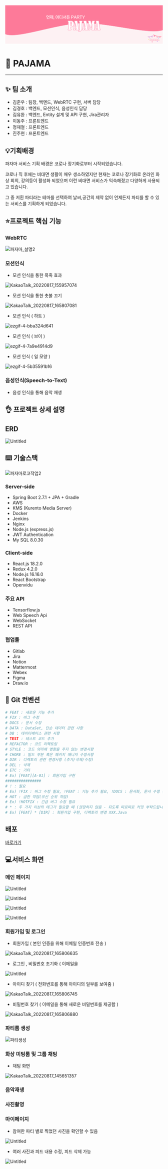 # ![파자마_설명2](assets/header.png)

# 🎉 PAJAMA

---

## ✨ 팀 소개

- 김준우 : 팀장, 백엔드, WebRTC 구현, 서버 담당
- 김경호 : 백엔드, 모션인식, 음성인식 담당
- 김유완 : 백엔드, Entity 설계 및 API 구현, Jira관리자
- 이동주 : 프론트엔드
- 정재철 : 프론트엔드
- 진주현 : 프론트엔드

## 💡기획배경

파자마 서비스 기획 배경은 코로나 장기화로부터 시작되었습니다.

코로나 직 후에는 비대면 생활이 매우 생소하였지만 현재는 코로나 장기화로 온라인 화상 회의, 강의등이 활성화 되었으며 이런 비대면 서비스가 익숙해졌고 다양하게 사용되고 있습니다.

그 중 저흰 파티라는 테마를 선택하여 날씨,공간의 제약 없이 언제든지 파티를 할 수 있는 서비스를 기획하게 되었습니다.

## ⭐프로젝트 핵심 기능

### WebRTC

![파자마_설명2](C:/Users/multicampus/Desktop/pajama/pajama/assets/webrtc.png)

### 모션인식

- 모션 인식을 통한 폭죽 효과

![KakaoTalk_20220817_155957074](C:/Users/multicampus/Desktop/pajama/pajama/assets/motion.gif)

- 모션 인식을 통한 촛불 끄기

![KakaoTalk_20220817_165807081](C:/Users/multicampus/Desktop/pajama/pajama/assets/motioncandle.gif)

- 모션 인식 ( 하트 )

![ezgif-4-bba324d641](C:/Users/multicampus/Desktop/pajama/pajama/assets/motionheart.gif)

- 모션 인식 ( 브이 )

![ezgif-4-7a9e4914d9](C:/Users/multicampus/Desktop/pajama/pajama/assets/motionv.gif)

- 모션 인식 ( 일 모양 )

![ezgif-4-5b35591b16](C:/Users/multicampus/Desktop/pajama/pajama/assets/motion1.gif)

### 음성인식(Speech-to-Text)

- 음성 인식을 통해 음악 재생

## 👌 프로젝트 상세 설명

## ERD

![Untitled](C:\Users\multicampus\Desktop\pajama\pajama\assets\erd.png)

## ⌨️ 기술스택

![파자마로고작업2](C:/Users/multicampus/Desktop/pajama/pajama/assets/tech.png)

### Server-side

- Spring Boot 2.7.1 + JPA + Gradle
- AWS
- KMS (Kurento Media Server)
- Docker
- Jenkins
- Nginx
- Node.js (express.js)
- JWT Authentication
- My SQL 8.0.30

### Client-side

- React.js 18.2.0
- Redux 4.2.0
- Node.js 16.16.0
- React Bootstrap
- Openvidu

### 주요 API

- Tensorflow.js
- Web Speech Api
- WebSocket
- REST API

### 협업툴

- Gitlab
- Jira
- Notion
- Mattermost
- Webex
- Figma
- Draw.io

## 🔨 Git 컨벤션

```bash
# FEAT : 새로운 기능 추가
# FIX : 버그 수정
# DOCS : 문서 수정
# DATA : DataSet, 단순 데이터 관련 사항
# DB : 데이터베이스 관련 사항
# TEST : 테스트 코드 추가
# REFACTOR : 코드 리팩토링
# STYLE : 코드 의미에 영향을 주지 않는 변경사항
# CHORE : 빌드 부분 혹은 패키지 매니저 수정사항
# DIR : 디렉토리 관련 변경사항 (추가/삭제/수정)
# DEL : 삭제
# ETC : 기타
# Ex) [FEAT][A-01] : 회원가입 구현
################
# ! : 필요
# Ex) !FIX : 버그 수정 필요, !FEAT : 기능 추가 필요, !DOCS : 문서화, 문서 수정 필요
# HOT : 급한 작업(우선 순위 작업)
# Ex) !HOTFIX : 긴급 버그 수정 필요
# * : 두 가지 이상의 태그가 필요할 때 (권장하지 않음 - 되도록 따로따로 커밋 부탁드립니다.)
# Ex) [FEAT] * [DIR] : 회원가입 구현, 디렉토리 변경 XXX.Java
```

## 배포

[바로가기](https://lab.ssafy.com/s07-webmobile1-sub1/S07P11C203/-/blob/master/exec/README.md)

## 💻서비스 화면

### 메인 페이지

![Untitled](C:/Users/multicampus/Desktop/pajama/pajama/assets/main1.png)

![Untitled](C:/Users/multicampus/Desktop/pajama/pajama/assets/main2.png)

![Untitled](C:/Users/multicampus/Desktop/pajama/pajama/assets/main3.png)

![Untitled](C:/Users/multicampus/Desktop/pajama/pajama/assets/main4.png)

### 회원가입 및 로그인

- 회원가입 ( 본인 인증을 위해 이메일 인증번호 전송 )

![KakaoTalk_20220817_165806635](C:/Users/multicampus/Desktop/pajama/pajama/assets/signup.gif)

- 로그인 , 비밀번호 초기화 ( 이메일을

![Untitled](C:/Users/multicampus/Desktop/pajama/pajama/assets/login.png)

- 아이디 찾기 ( 전화번호를 통해 아이디의 일부를 보여줌 )

![KakaoTalk_20220817_165806745](C:/Users/multicampus/Desktop/pajama/pajama/assets/findid.gif)

- 비밀번호 찾기 ( 이메일을 통해 새로운 비밀번호를 제공함 )

![KakaoTalk_20220817_165806880](C:/Users/multicampus/Desktop/pajama/pajama/assets/findpw.gif)

### 파티룸 생성

![파티생성](C:/Users/multicampus/Desktop/pajama/pajama/assets/createparty.gif)

### 화상 미팅룸 및 그룹 채팅

- 채팅 화면

![KakaoTalk_20220817_145651357](C:/Users/multicampus/Desktop/pajama/pajama/assets/chat.png)

### 음악재생

### 사진촬영

### 마이페이지

- 참여한 파티 별로 찍었던 사진을 확인할 수 있음

![Untitled](C:/Users/multicampus/Desktop/pajama/pajama/assets/mypage.png)

- 여러 사진과 피드 내용 수정, 피드 삭제 가능

![Untitled](C:/Users/multicampus/Desktop/pajama/pajama/assets/mypage2.png)
